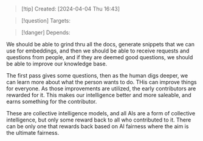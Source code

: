 
>[!tip] Created: [2024-04-04 Thu 16:43]

>[!question] Targets: 

>[!danger] Depends: 

We should be able to grind thru all the docs, generate snippets that we can use for embeddings, and then we should be able to receive requests and questions from people, and if they are deemed good questions, we should be able to improve our knowledge base.

The first pass gives some questions, then as the human digs deeper, we can learn more about what the person wants to do.  THis can improve things for everyone.  As those improvements are utilized, the early contributors are rewarded for it.  This makes our intelligence better and more saleable, and earns something for the contributor.

These are collective intelligence models, and all AIs are a form of collective intelligence, but only some reward back to all who contributed to it.  There can be only one that rewards back based on AI fairness where the aim is the ultimate fairness.